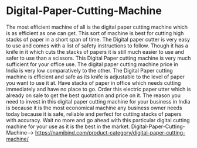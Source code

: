 # Digital-Paper-Cutting-Machine
The most efficient machine of all is the digital paper cutting machine which is as efficient as one can get. This sort of machine is best for cutting high stacks of paper in a short span of time. The Digital paper cutter is very easy to use and comes with a list of safety instructions to follow. Though it has a knife in it which cuts the stacks of papers it is still much easier to use and safer to use than a scissors.
This Digital Paper cutting machine is very much sufficient for your office use. The digital paper cutting machine price in India is very low comparatively to the other. The Digital Paper cutting machine is efficient and safe as its knife is adjustable to the level of paper you want to use it at. Have stacks of paper in office which needs cutting immediately and have no place to go. Order this electric paper utter which is already on sale to get the best quotation and price on it.
The reason you need to invest in this digital paper cutting machine for your business in India is because it is the most economical machine any business owner needs today because it is safe, reliable and perfect for cutting stacks of papers with accuracy. Wait no more and go ahead with this particular digital cutting machine for your use as it is the best in the market.
Digital-Paper-Cutting-Machine--> https://namibind.com/product-category/digital-paper-cutting-machine/
